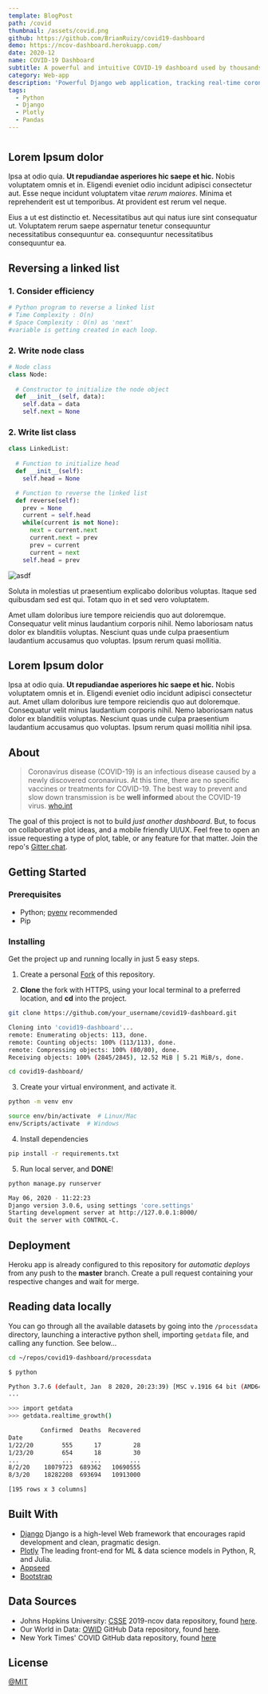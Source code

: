 ```yaml
---
template: BlogPost
path: /covid
thumbnail: /assets/covid.png
github: https://github.com/BrianRuizy/covid19-dashboard
demo: https://ncov-dashboard.herokuapp.com/
date: 2020-12
name: COVID-19 Dashboard
subtitle: A powerful and intuitive COVID-19 dashboard used by thousands
category: Web-app
description: 'Powerful Django web application, tracking real-time coronavirus cases, with an intuitive and clean UI.'
tags:
  - Python
  - Django
  - Plotly
  - Pandas
---
```

#

## Lorem Ipsum dolor

Ipsa at odio quia. **Ut repudiandae asperiores hic saepe et hic.** Nobis voluptatem omnis et in. Eligendi eveniet odio incidunt adipisci consectetur aut. Esse neque incidunt voluptatem vitae *rerum maiores*. Minima et reprehenderit est ut temporibus. At provident est rerum vel neque.

Eius a ut est distinctio et. Necessitatibus aut qui natus iure sint consequatur ut. Voluptatem rerum saepe aspernatur tenetur consequuntur necessitatibus consequuntur ea. consequuntur necessitatibus consequuntur ea.

## Reversing a linked list

### 1. Consider efficiency

```py
# Python program to reverse a linked list
# Time Complexity : O(n)
# Space Complexity : O(n) as 'next'
#variable is getting created in each loop.
```

### 2. Write node class

```py
# Node class
class Node:
 
  # Constructor to initialize the node object
  def __init__(self, data):
    self.data = data
    self.next = None
```

### 2. Write list class

```py
class LinkedList:
 
  # Function to initialize head
  def __init__(self):
    self.head = None

  # Function to reverse the linked list
  def reverse(self):
    prev = None
    current = self.head
    while(current is not None):
      next = current.next
      current.next = prev
      prev = current
      current = next
    self.head = prev
```

![asdf](https://images.unsplash.com/photo-1601055283742-8b27e81b5553?ixid=MXwxMjA3fDB8MHxwaG90by1wYWdlfHx8fGVufDB8fHw%3D&ixlib=rb-1.2.1&auto=format&fit=crop&w=1650&q=80)

Soluta in molestias ut praesentium explicabo doloribus voluptas. Itaque sed quibusdam sed est qui. Totam quo in et sed vero voluptatem.

Amet ullam doloribus iure tempore reiciendis quo aut doloremque. Consequatur velit minus laudantium corporis nihil. Nemo laboriosam natus dolor ex blanditiis voluptas. Nesciunt quas unde culpa praesentium laudantium accusamus quo voluptas. Ipsum rerum quasi mollitia.

## Lorem Ipsum dolor

Ipsa at odio quia. **Ut repudiandae asperiores hic saepe et hic.** Nobis voluptatem omnis et in. Eligendi eveniet odio incidunt adipisci consectetur aut. Amet ullam doloribus iure tempore reiciendis quo aut doloremque. Consequatur velit minus laudantium corporis nihil. Nemo laboriosam natus dolor ex blanditiis voluptas. Nesciunt quas unde culpa praesentium laudantium accusamus quo voluptas. Ipsum rerum quasi mollitia nihil ipsa.

## About

> Coronavirus disease (COVID-19) is an infectious disease caused by a newly discovered coronavirus.
> At this time, there are no specific vaccines or treatments for COVID-19. The best way to prevent and slow down transmission is be **well informed** about the COVID-19 virus. [who.int](https://www.who.int/health-topics/coronavirus#tab=tab_1)

The goal of this project is not to build *just another dashboard*. But, to focus on collaborative plot ideas, and a mobile friendly UI/UX. Feel free to open an issue requesting a type of plot, table, or any feature for that matter. Join the repo's [Gitter chat](https://gitter.im/ncov-dashboard/community?utm_source=share-link&utm_medium=link&utm_campaign=share-link).

## Getting Started

### Prerequisites

* Python; [pyenv](https://github.com/pyenv/pyenv) recommended
* Pip

### Installing

Get the project up and running locally in just 5 easy steps.

1. Create a personal [Fork](https://github.com/login?return_to=%2FBrianRuizy%2Fcovid19-dashboard) of this repository.

2. **Clone** the fork with HTTPS, using your local terminal to a preferred location, and **cd** into the project.

```bash
git clone https://github.com/your_username/covid19-dashboard.git

Cloning into 'covid19-dashboard'...
remote: Enumerating objects: 113, done.
remote: Counting objects: 100% (113/113), done.
remote: Compressing objects: 100% (80/80), done.
Receiving objects: 100% (2845/2845), 12.52 MiB | 5.21 MiB/s, done.

cd covid19-dashboard/
```

3. Create your virtual environment, and activate it.

```bash
python -m venv env

source env/bin/activate  # Linux/Mac
env/Scripts/activate  # Windows
```

4. Install dependencies

```bash
pip install -r requirements.txt
```

5. Run local server, and **DONE**!

```bash
python manage.py runserver

May 06, 2020 - 11:22:23
Django version 3.0.6, using settings 'core.settings'
Starting development server at http://127.0.0.1:8000/
Quit the server with CONTROL-C.
```

## Deployment

Heroku app is already configured to this repository for *automatic deploys* from any push to the **master** branch. Create a pull request containing your respective changes and wait for merge.

## Reading data locally
You can go through all the available datasets by going into the `/processdata` directory, launching a interactive python shell, importing `getdata` file, and calling any function. See below...

```bash
cd ~/repos/covid19-dashboard/processdata
```

```bash
$ python

Python 3.7.6 (default, Jan  8 2020, 20:23:39) [MSC v.1916 64 bit (AMD64)] :: Anaconda, Inc. on win32 
...

>>> import getdata
>>> getdata.realtime_growth()

         Confirmed  Deaths  Recovered
Date
1/22/20        555      17         28
1/23/20        654      18         30
...            ...     ...        ...
8/2/20    18079723  689362   10690555
8/3/20    18282208  693694   10913000

[195 rows x 3 columns]
```

## Built With

* [Django](https://www.djangoproject.com/) Django is a high-level Web framework that encourages rapid development and clean, pragmatic design.
* [Plotly](https://plotly.com/) The leading front-end for ML & data science models in Python, R, and Julia.
* [Appseed](https://appseed.us/)
* [Bootstrap](https://getbootstrap.com/)

## Data Sources

* Johns Hopkins University: [CSSE](https://systems.jhu.edu/) 2019-ncov data repository, found [here](https://github.com/CSSEGISandData/COVID-19).
* Our World in Data: [OWID](https://ourworldindata.org/) GitHub Data repository, found [here](https://github.com/owid/covid-19-data/tree/master/public/data).
* New York Times' COVID GitHub data repository, found [here](https://github.com/nytimes/covid-19-data)

## License

[@MIT](https://github.com/BrianRuizy/covid19-dashboard/blob/master/LICENSE.md)
